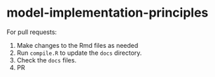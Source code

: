 # model-implementation-principles

For pull requests:

1. Make changes to the Rmd files as needed
2. Run `compile.R` to update the `docs` directory. 
3. Check the `docs` files. 
4. PR

